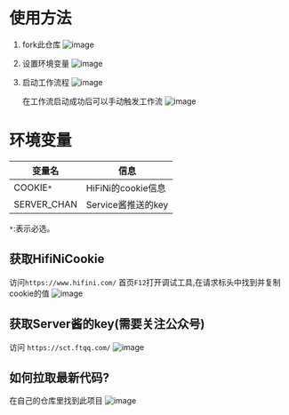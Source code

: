 # 使用方法

1. fork此仓库
   ![image](https://github.com/anduinnn/HifiNiAutoCheckIn/assets/68073009/c0a5a7b3-b921-4b13-bd68-adce964701ad)

2. 设置环境变量
   ![image](https://github.com/anduinnn/HifiNiAutoCheckIn/assets/68073009/7bc3df71-6a8c-466f-9854-33d21ae45f94)

3. 启动工作流程
   ![image](https://github.com/anduinnn/HifiNiAutoCheckIn/assets/68073009/b89c7140-be7f-43aa-afaa-8554b4cab752)

   在工作流启动成功后可以手动触发工作流
   ![image](https://github.com/anduinnn/HifiNiAutoCheckIn/assets/68073009/a1855da6-2dd4-47c3-be8c-86108527e841)


# 环境变量

| 变量名      | 信息               |
| ----------- | ------------------ |
| COOKIE`*`   | HiFiNi的cookie信息 |
| SERVER_CHAN | Service酱推送的key |

`*`:表示必选。



## 获取HifiNiCookie
访问`https://www.hifini.com/`
首页`F12`打开调试工具,在请求标头中找到并复制cookie的值
![image](https://github.com/anduinnn/HifiNiAutoCheckIn/assets/68073009/97528823-4d31-4c72-bcca-e95bb5d75792)

## 获取Server酱的key(需要关注公众号)
访问 `https://sct.ftqq.com/`
![image](https://github.com/anduinnn/HifiNiAutoCheckIn/assets/68073009/c70b4471-2933-4441-964c-5aa2873c3590)

## 如何拉取最新代码?
在自己的仓库里找到此项目
![image](https://github.com/anduinnn/HiFiNi-Auto-CheckIn/assets/68073009/46ab90db-b7fb-4097-9abe-fde8c2c3543e)


